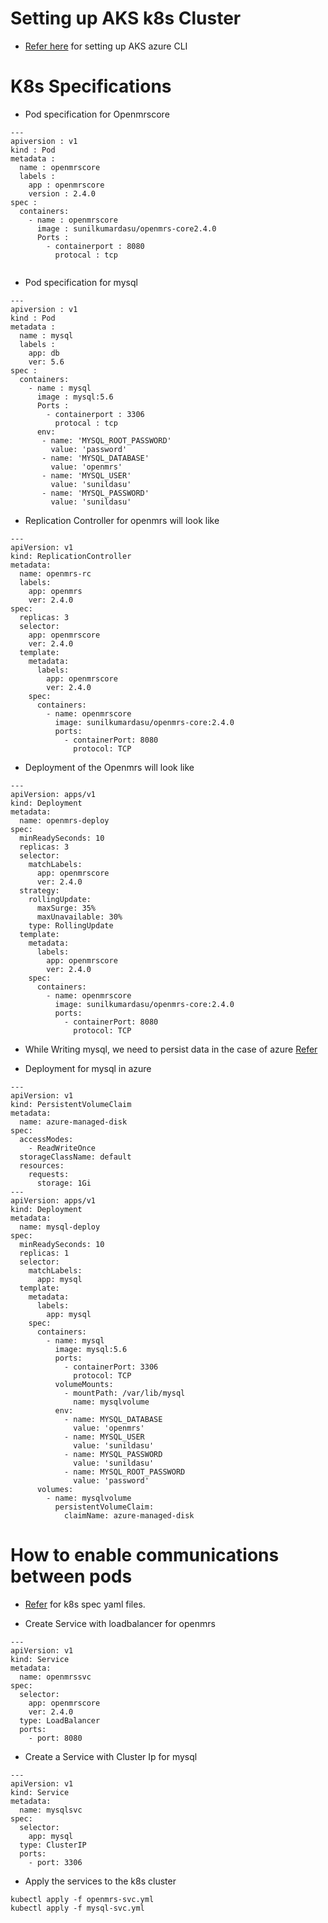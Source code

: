 # Setting up AKS k8s Cluster
* [Refer here](https://docs.microsoft.com/en-us/azure/aks/kubernetes-walkthrough) for setting up AKS azure CLI

# K8s Specifications

* Pod specification for Openmrscore

```
---
apiversion : v1
kind : Pod
metadata :
  name : openmrscore
  labels :
    app : openmrscore
    version : 2.4.0
spec :
  containers:
    - name : openmrscore 
      image : sunilkumardasu/openmrs-core2.4.0
      Ports :
        - containerport : 8080
          protocal : tcp
           
```

* Pod specification for mysql

```
---
apiversion : v1
kind : Pod
metadata :
  name : mysql
  labels :
    app: db
    ver: 5.6
spec :
  containers:
    - name : mysql 
      image : mysql:5.6
      Ports :
        - containerport : 3306
          protocal : tcp
      env:
       - name: 'MYSQL_ROOT_PASSWORD'
         value: 'password'
       - name: 'MYSQL_DATABASE'
         value: 'openmrs'
       - name: 'MYSQL_USER'
         value: 'sunildasu'
       - name: 'MYSQL_PASSWORD'
         value: 'sunildasu'  

```
* Replication Controller for openmrs will look like

```
---
apiVersion: v1
kind: ReplicationController
metadata:
  name: openmrs-rc
  labels:
    app: openmrs
    ver: 2.4.0
spec:
  replicas: 3
  selector:
    app: openmrscore
    ver: 2.4.0
  template:
    metadata:
      labels:
        app: openmrscore
        ver: 2.4.0
    spec:
      containers:
        - name: openmrscore
          image: sunilkumardasu/openmrs-core:2.4.0
          ports:
            - containerPort: 8080
              protocol: TCP

```
* Deployment of the Openmrs will look like

```
---
apiVersion: apps/v1
kind: Deployment
metadata:
  name: openmrs-deploy
spec:
  minReadySeconds: 10
  replicas: 3
  selector:
    matchLabels:
      app: openmrscore
      ver: 2.4.0
  strategy:
    rollingUpdate:
      maxSurge: 35%
      maxUnavailable: 30%
    type: RollingUpdate
  template:
    metadata:
      labels:
        app: openmrscore
        ver: 2.4.0
    spec:
      containers:
        - name: openmrscore
          image: sunilkumardasu/openmrs-core:2.4.0
          ports:
            - containerPort: 8080
              protocol: TCP
```

* While Writing mysql, we need to persist data in the case of azure [Refer](https://docs.microsoft.com/en-Us/azure/aks/azure-disks-dynamic-pv)

* Deployment for mysql in azure

```
---
apiVersion: v1
kind: PersistentVolumeClaim
metadata:
  name: azure-managed-disk
spec:
  accessModes:
    - ReadWriteOnce
  storageClassName: default
  resources:
    requests:
      storage: 1Gi
---
apiVersion: apps/v1
kind: Deployment
metadata:
  name: mysql-deploy
spec:
  minReadySeconds: 10
  replicas: 1
  selector:
    matchLabels:
      app: mysql
  template:
    metadata:
      labels:
        app: mysql
    spec:
      containers:
        - name: mysql
          image: mysql:5.6
          ports:
            - containerPort: 3306
              protocol: TCP
          volumeMounts:
            - mountPath: /var/lib/mysql
              name: mysqlvolume
		  env:
			- name: MYSQL_DATABASE
			  value: 'openmrs'
			- name: MYSQL_USER
			  value: 'sunildasu'
			- name: MYSQL_PASSWORD
			  value: 'sunildasu'
			- name: MYSQL_ROOT_PASSWORD
			  value: 'password'
      volumes:
        - name: mysqlvolume
          persistentVolumeClaim:
            claimName: azure-managed-disk
```

# How to enable communications between pods

* [Refer](https://github.com/shaikkhajaibrahim/openmrs-core/tree/master/k8s) for k8s spec yaml files.

* Create Service with loadbalancer for openmrs

```
---
apiVersion: v1
kind: Service
metadata:
  name: openmrssvc
spec:
  selector:
    app: openmrscore
    ver: 2.4.0
  type: LoadBalancer
  ports:
    - port: 8080
```
* Create a Service with Cluster Ip for mysql

```
---
apiVersion: v1
kind: Service
metadata:
  name: mysqlsvc
spec:
  selector:
    app: mysql    
  type: ClusterIP
  ports:
    - port: 3306

```

* Apply the services to the k8s cluster

```
kubectl apply -f openmrs-svc.yml
kubectl apply -f mysql-svc.yml

```